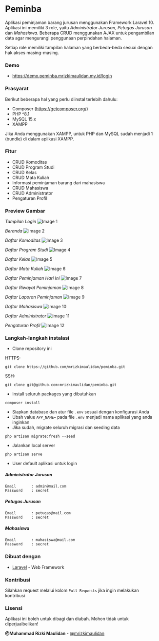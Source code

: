 # Peminba

Aplikasi peminjaman barang jurusan menggunakan Framework Laravel 10. Aplikasi ini memiliki 3 role, yaitu _Administrator Jurusan_, _Petugas Jurusan_ dan _Mahasiswa_.
Beberapa CRUD menggunakan AJAX untuk pengambilan data agar mengurangi penggunaan perpindahan halaman.

Setiap role memiliki tampilan halaman yang berbeda-beda sesuai dengan hak akses masing-masing.

### Demo

-   https://demo.peminba.mrizkimaulidan.my.id/login

### Prasyarat

Berikut beberapa hal yang perlu diinstal terlebih dahulu:

-   Composer (https://getcomposer.org/)
-   PHP ^8.1
-   MySQL 15.x
-   XAMPP

Jika Anda menggunakan XAMPP, untuk PHP dan MySQL sudah menjadi 1 (bundle) di dalam aplikasi XAMPP.

### Fitur

-   CRUD Komoditas
-   CRUD Program Studi
-   CRUD Kelas
-   CRUD Mata Kuliah
-   Informasi peminjaman barang dari mahasiswa
-   CRUD Mahasiswa
-   CRUD Administrator
-   Pengaturan Profil

### Preview Gambar

_Tampilan Login_
![Image 1](https://i.imgur.com/X6eZ9RU.png)

_Beranda_
![Image 2](https://i.imgur.com/voqS6Qp.png)

_Daftar Komoditas_
![Image 3](https://i.imgur.com/6ItaCw8.png)

_Daftar Program Studi_
![Image 4](https://i.imgur.com/7qEKu6y.png)

_Daftar Kelas_
![Image 5](https://i.imgur.com/mlfqj86.png)

_Daftar Mata Kuliah_
![Image 6](https://i.imgur.com/MF8wNNA.png)

_Daftar Peminjaman Hari Ini_
![Image 7](https://i.imgur.com/EhGDwtD.png)

_Daftar Riwayat Peminjaman_
![Image 8](https://i.imgur.com/1cQKe1D.png)

_Daftar Laporan Peminjaman_
![Image 9](https://i.imgur.com/J3ZoI70.png)

_Daftar Mahasiswa_
![Image 10](https://i.imgur.com/nlu4dGQ.png)

_Daftar Administrator_
![Image 11](https://i.imgur.com/9loDRw0.png)

_Pengaturan Profil_
![Image 12](https://i.imgur.com/gL77ZWJ.png)

### Langkah-langkah instalasi

-   Clone repository ini

HTTPS:

```
git clone https://github.com/mrizkimaulidan/peminba.git
```

SSH:

```
git clone git@github.com:mrizkimaulidan/peminba.git
```

-   Install seluruh packages yang dibutuhkan

```
composer install
```

-   Siapkan database dan atur file `.env` sesuai dengan konfigurasi Anda
-   Ubah value `APP_NAME=` pada file `.env` menjadi nama aplikasi yang anda inginkan
-   Jika sudah, migrate seluruh migrasi dan seeding data

```
php artisan migrate:fresh --seed
```

-   Jalankan local server

```
php artisan serve
```

-   User default aplikasi untuk login

##### Administrator Jurusan

```
Email       : admin@mail.com
Password    : secret
```

##### Petugas Jurusan

```
Email       : petugas@mail.com
Password    : secret
```

##### Mahasiswa

```
Email       : mahasiswa@mail.com
Password    : secret
```

### Dibuat dengan

-   [Laravel](https://laravel.com) - Web Framework

### Kontribusi

Silahkan request melalui kolom `Pull Requests` jika ingin melakukan kontribusi

### Lisensi

Aplikasi ini boleh untuk dibagi dan diubah. Mohon tidak untuk diperjualbelikan!

**@Muhammad Rizki Maulidan** - [@mrizkimaulidan](https://github.com/mrizkimaulidan)
